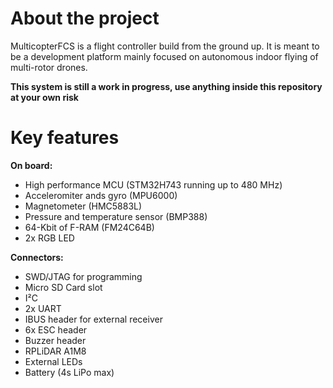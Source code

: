 # About the project
MulticopterFCS is a flight controller build from the ground up. It is meant to be a development platform mainly focused on autonomous indoor flying of multi-rotor drones. 

**This system is still a work in progress, use anything inside this repository at your own risk**

# Key features
**On board:**
* High performance MCU (STM32H743 running up to 480 MHz)
* Acceleromiter ands gyro (MPU6000)
* Magnetometer (HMC5883L)
* Pressure and temperature sensor (BMP388)
* 64-Kbit of F-RAM (FM24C64B)
* 2x RGB LED

**Connectors:**
* SWD/JTAG for programming
* Micro SD Card slot
* I²C
* 2x UART
* IBUS header for external receiver
* 6x ESC header
* Buzzer header
* RPLiDAR A1M8
* External LEDs
* Battery (4s LiPo max)

